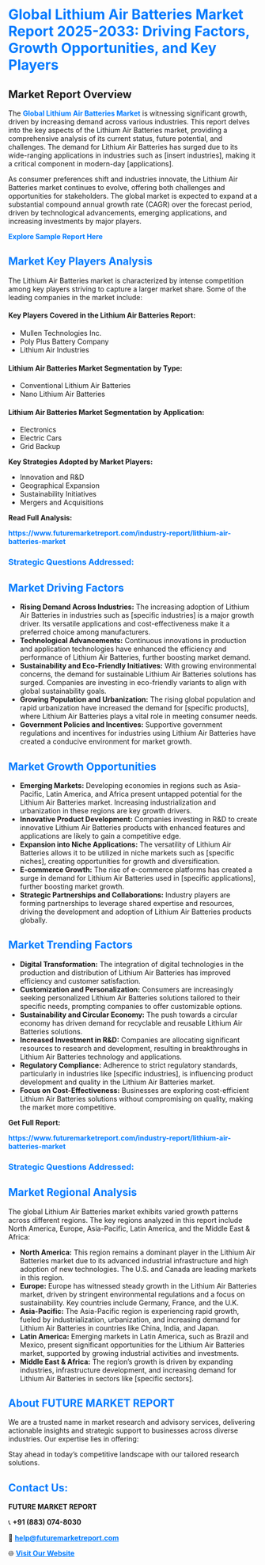 <h1 style="color: #007BFF;">Global Lithium Air Batteries Market Report 2025-2033: Driving Factors, Growth Opportunities, and Key Players</h1>

<section id="overview">
<h2>Market Report Overview</h2>
<p>The <a href="https://www.futuremarketreport.com/industry-report/lithium-air-batteries-market" style="color: #007BFF; text-decoration: none;"><strong>Global Lithium Air Batteries Market</strong></a> is witnessing significant growth, driven by increasing demand across various industries. This report delves into the key aspects of the Lithium Air Batteries market, providing a comprehensive analysis of its current status, future potential, and challenges. The demand for Lithium Air Batteries has surged due to its wide-ranging applications in industries such as [insert industries], making it a critical component in modern-day [applications].</p>
<p>As consumer preferences shift and industries innovate, the Lithium Air Batteries market continues to evolve, offering both challenges and opportunities for stakeholders. The global market is expected to expand at a substantial compound annual growth rate (CAGR) over the forecast period, driven by technological advancements, emerging applications, and increasing investments by major players.</p>
</section>

<section id="overview">
<p><a href="https://www.futuremarketreport.com/request-sample/reportId=43454" style="color: #007BFF; text-decoration: none;"><strong>Explore Sample Report Here</strong></a></p>
</section>

<section id="key-players">
<h2 style="color: #007BFF;">Market Key Players Analysis</h2>
<p>The Lithium Air Batteries market is characterized by intense competition among key players striving to capture a larger market share. Some of the leading companies in the market include:</p>
<h4>Key Players Covered in the Lithium Air Batteries Report:</h4>
<ul><li>Mullen Technologies Inc.</li><li>Poly Plus Battery Company</li><li>Lithium Air Industries</li></ul>
<h4>Lithium Air Batteries Market Segmentation by Type:</h4>
<ul><li>Conventional Lithium Air Batteries</li><li>Nano Lithium Air Batteries</li></ul>

<h4>Lithium Air Batteries Market Segmentation by Application:</h4>
<ul><li>Electronics</li><li>Electric Cars</li><li>Grid Backup</li></ul>
<p><strong>Key Strategies Adopted by Market Players:</strong></p>
<ul>
<li>Innovation and R&D</li>
<li>Geographical Expansion</li>
<li>Sustainability Initiatives</li>
<li>Mergers and Acquisitions</li>
</ul>
</section>

<section>
<p><strong>Read Full Analysis: </strong></p><a href="https://www.futuremarketreport.com/industry-report/lithium-air-batteries-market" style="color: #007BFF; text-decoration: none;"><strong>https://www.futuremarketreport.com/industry-report/lithium-air-batteries-market</strong></a>
<h3 style="color: #007BFF;">Strategic Questions Addressed:</h3>
</section>

<section id="driving-factors">
<h2 style="color: #007BFF;">Market Driving Factors</h2>
<ul>
<li><strong>Rising Demand Across Industries:</strong> The increasing adoption of Lithium Air Batteries in industries such as [specific industries] is a major growth driver. Its versatile applications and cost-effectiveness make it a preferred choice among manufacturers.</li>
<li><strong>Technological Advancements:</strong> Continuous innovations in production and application technologies have enhanced the efficiency and performance of Lithium Air Batteries, further boosting market demand.</li>
<li><strong>Sustainability and Eco-Friendly Initiatives:</strong> With growing environmental concerns, the demand for sustainable Lithium Air Batteries solutions has surged. Companies are investing in eco-friendly variants to align with global sustainability goals.</li>
<li><strong>Growing Population and Urbanization:</strong> The rising global population and rapid urbanization have increased the demand for [specific products], where Lithium Air Batteries plays a vital role in meeting consumer needs.</li>
<li><strong>Government Policies and Incentives:</strong> Supportive government regulations and incentives for industries using Lithium Air Batteries have created a conducive environment for market growth.</li>
</ul>
</section>

<section id="growth-opportunities">
<h2 style="color: #007BFF;">Market Growth Opportunities</h2>
<ul>
<li><strong>Emerging Markets:</strong> Developing economies in regions such as Asia-Pacific, Latin America, and Africa present untapped potential for the Lithium Air Batteries market. Increasing industrialization and urbanization in these regions are key growth drivers.</li>
<li><strong>Innovative Product Development:</strong> Companies investing in R&D to create innovative Lithium Air Batteries products with enhanced features and applications are likely to gain a competitive edge.</li>
<li><strong>Expansion into Niche Applications:</strong> The versatility of Lithium Air Batteries allows it to be utilized in niche markets such as [specific niches], creating opportunities for growth and diversification.</li>
<li><strong>E-commerce Growth:</strong> The rise of e-commerce platforms has created a surge in demand for Lithium Air Batteries used in [specific applications], further boosting market growth.</li>
<li><strong>Strategic Partnerships and Collaborations:</strong> Industry players are forming partnerships to leverage shared expertise and resources, driving the development and adoption of Lithium Air Batteries products globally.</li>
</ul>
</section>

<section id="trending-factors">
<h2 style="color: #007BFF;">Market Trending Factors</h2>
<ul>
<li><strong>Digital Transformation:</strong> The integration of digital technologies in the production and distribution of Lithium Air Batteries has improved efficiency and customer satisfaction.</li>
<li><strong>Customization and Personalization:</strong> Consumers are increasingly seeking personalized Lithium Air Batteries solutions tailored to their specific needs, prompting companies to offer customizable options.</li>
<li><strong>Sustainability and Circular Economy:</strong> The push towards a circular economy has driven demand for recyclable and reusable Lithium Air Batteries solutions.</li>
<li><strong>Increased Investment in R&D:</strong> Companies are allocating significant resources to research and development, resulting in breakthroughs in Lithium Air Batteries technology and applications.</li>
<li><strong>Regulatory Compliance:</strong> Adherence to strict regulatory standards, particularly in industries like [specific industries], is influencing product development and quality in the Lithium Air Batteries market.</li>
<li><strong>Focus on Cost-Effectiveness:</strong> Businesses are exploring cost-efficient Lithium Air Batteries solutions without compromising on quality, making the market more competitive.</li>
</ul>
</section>

<section>
<p><strong>Get Full Report: </strong></p><a href="https://www.futuremarketreport.com/industry-report/lithium-air-batteries-market" style="color: #007BFF; text-decoration: none;"><strong>https://www.futuremarketreport.com/industry-report/lithium-air-batteries-market</strong></a>
<h3 style="color: #007BFF;">Strategic Questions Addressed:</h3>
</section>


<section id="regional-analysis">
<h2 style="color: #007BFF;">Market Regional Analysis</h2>
<p>The global Lithium Air Batteries market exhibits varied growth patterns across different regions. The key regions analyzed in this report include North America, Europe, Asia-Pacific, Latin America, and the Middle East & Africa:</p>
<ul>
<li><strong>North America:</strong> This region remains a dominant player in the Lithium Air Batteries market due to its advanced industrial infrastructure and high adoption of new technologies. The U.S. and Canada are leading markets in this region.</li>
<li><strong>Europe:</strong> Europe has witnessed steady growth in the Lithium Air Batteries market, driven by stringent environmental regulations and a focus on sustainability. Key countries include Germany, France, and the U.K.</li>
<li><strong>Asia-Pacific:</strong> The Asia-Pacific region is experiencing rapid growth, fueled by industrialization, urbanization, and increasing demand for Lithium Air Batteries in countries like China, India, and Japan.</li>
<li><strong>Latin America:</strong> Emerging markets in Latin America, such as Brazil and Mexico, present significant opportunities for the Lithium Air Batteries market, supported by growing industrial activities and investments.</li>
<li><strong>Middle East & Africa:</strong> The region’s growth is driven by expanding industries, infrastructure development, and increasing demand for Lithium Air Batteries in sectors like [specific sectors].</li>
</ul>
</section>

<footer>
<h2 style="color: #007BFF;">About FUTURE MARKET REPORT</h2>
<p>We are a trusted name in market research and advisory services, delivering actionable insights and strategic support to businesses across diverse industries. Our expertise lies in offering:</p>

<p>Stay ahead in today’s competitive landscape with our tailored research solutions.</p>

<h2 style="color: #007BFF;">Contact Us:</h2>
<p><strong>FUTURE MARKET REPORT</strong></p>
<p>📞 <strong>+91 (883) 074-8030</strong></p>
<p>📧 <strong><a href="mailto:help@futuremarketreport.com" style="color: #007BFF;">help@futuremarketreport.com</a></strong></p>
<p>🌐 <strong><a href="https://www.futuremarketreport.com/" style="color: #007BFF;">Visit Our Website</a></strong></p>
</footer>